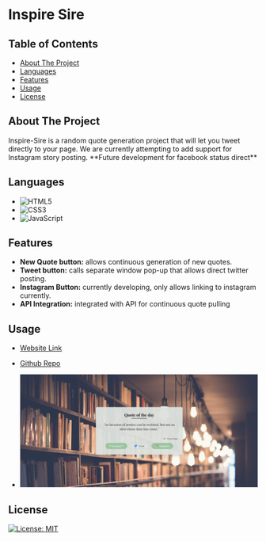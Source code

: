 # Inspire Sire

## Table of Contents

* [About The Project](#about-the-project)
* [Languages](#languages)
* [Features](#features)
* [Usage](#usage)
* [License](#license)  


## About The Project

<p>Inspire-Sire is a random quote generation project that will let you tweet directly to your page. We are currently attempting to add support for Instagram story posting. **Future development for facebook status direct** </p>

## Languages

* ![HTML5](https://img.shields.io/badge/html5-%23E34F26.svg?style=for-the-badge&logo=html5&logoColor=white)
* ![CSS3](https://img.shields.io/badge/css3-%231572B6.svg?style=for-the-badge&logo=css3&logoColor=white)
* ![JavaScript](https://img.shields.io/badge/javascript-%23323330.svg?style=for-the-badge&logo=javascript&logoColor=%23F7DF1E)

## Features

* **New Quote button:** allows continuous generation of new quotes.
* **Tweet button:** calls separate window pop-up that allows direct twitter posting.
* **Instagram Button:** currently developing, only allows linking to instagram currently.
* **API Integration:** integrated with API for continuous quote pulling 

## Usage



* [Website Link](https://ivionsters.github.io/Inspire-Sire/)

* [Github Repo](https://github.com/IVIonsters/Inspire-Sire)

* ![SCREENSHOTS GO HERE](./images/image1.png)

## License

[![License: MIT](https://img.shields.io/badge/License-MIT-yellow.svg)](https://opensource.org/licenses/MIT)
